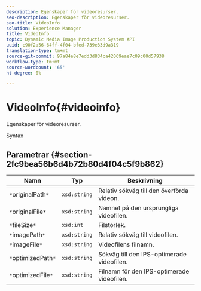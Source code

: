 ```yaml
---
description: Egenskaper för videoresurser.
seo-description: Egenskaper för videoresurser.
seo-title: VideoInfo
solution: Experience Manager
title: VideoInfo
topic: Dynamic Media Image Production System API
uuid: c90f2a56-64ff-4f04-bfed-739e33d9a319
translation-type: tm+mt
source-git-commit: 97a84e8e7edd3d834ca42069eae7c09c00d57938
workflow-type: tm+mt
source-wordcount: '65'
ht-degree: 0%

---
```



# VideoInfo{#videoinfo}

Egenskaper för videoresurser.

Syntax

## Parametrar {#section-2fc9bea56b6d4b72b80d4f04c5f9b862}

| Namn | Typ | Beskrivning |
|---|---|---|
| `*`originalPath`*` | `xsd:string` | Relativ sökväg till den överförda videon. |
| `*`originalFile`*` | `xsd:string` | Namnet på den ursprungliga videofilen. |
| `*`fileSize`*` | `xsd:int` | Filstorlek. |
| `*`imagePath`*` | `xsd:string` | Relativ sökväg till videofilen. |
| `*`imageFile`*` | `xsd:string` | Videofilens filnamn. |
| `*`optimizedPath`*` | `xsd:string` | Sökväg till den IPS-optimerade videofilen. |
| `*`optimizedFile`*` | `xsd:string` | Filnamn för den IPS-optimerade videofilen. |

